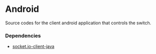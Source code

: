 # Android
Source codes for the client android application that controls the switch.

### Dependencies
* [socket.io-client-java](https://github.com/socketio/socket.io-client-java)
